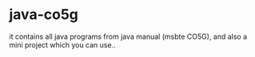 # java-co5g
it contains all java programs from java manual (msbte CO5G), and also a mini project which you can use..
